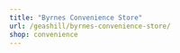 ```yaml
---
title: "Byrnes Convenience Store"
url: /geashill/byrnes-convenience-store/
shop: convenience
---
```

